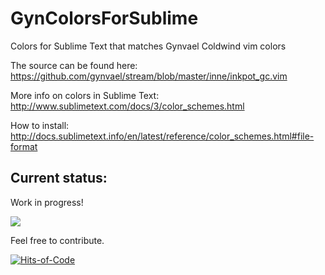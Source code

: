 # GynColorsForSublime
Colors for Sublime Text that matches Gynvael Coldwind vim colors

The source can be found here: https://github.com/gynvael/stream/blob/master/inne/inkpot_gc.vim

More info on colors in Sublime Text: http://www.sublimetext.com/docs/3/color_schemes.html

How to install: http://docs.sublimetext.info/en/latest/reference/color_schemes.html#file-format

## Current status:
Work in progress! 

![](current.png)


Feel free to contribute.

[![Hits-of-Code](https://hitsofcode.com/github/pawlos/GynColorsForSublime)](https://hitsofcode.com/view/github/pawlos/GynColorsForSublime)
